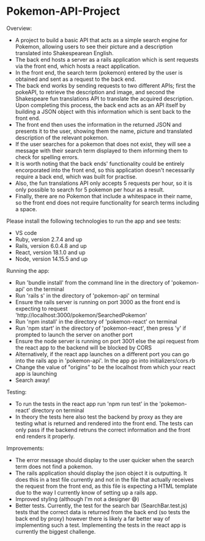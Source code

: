 # Pokemon-API-Project

Overview:
 -  A project to build a basic API that acts as a simple search engine for Pokemon, allowing users to see their picture and a description translated into
    Shakespearean English.
 -  The back end hosts a server as a rails application which is sent requests via the front end, which hosts a react application.
 -  In the front end, the search term (pokemon) entered by the user is obtained and sent as a request to the back end.
 -  The back end works by sending requests to two different APIs; first the pokeAPI, to retrieve the description and image, and second the 
    Shakespeare fun translations API to translate the acquired description. Upon completing this process, the back end acts as an API itself by building
    a JSON object with this information which is sent back to the front end.
 -  The front end then uses the information in the returned JSON and presents it to the user, showing them the name, picture and translated description of
    the relevant pokemon.
 -  If the user searches for a pokemon that does not exist, they will see a message with their search term displayed to them informing them to check for spelling errors.
 -  It is worth noting that the back ends' functionality could be entirely encorporated into the front end, so this application doesn't necessarily require a back end, 
    which was built for practise.
 -  Also, the fun translations API only accepts 5 requests per hour, so it is only possible to search for 5 pokemon per hour as a result.
 -  Finally, there are no Pokemon that include a whitespace in their name, so the front end does not require functionality for search terms including a space. 


Please install the following technologies to run the app and see tests:
  -  VS code
  -  Ruby, version 2.7.4 and up
  -  Rails, version 6.0.4.8 and up
  -  React, version 18.1.0 and up
  -  Node, version 14.15.5 and up


Running the app:
  -  Run 'bundle install' from the command line in the directory of 'pokemon-api' on the terminal
  -  Run 'rails s' in the directory of 'pokemon-api' on terminal
  -  Ensure the rails server is running on port 3000 as the front end is expecting to request 'http://localhost:3000/pokemon/SearchedPokemon'
  -  Run 'npm install' in the directory of 'pokemon-react' on terminal
  -  Run 'npm start' in the directory of 'pokemon-react', then press 'y' if prompted to launch the server on another port
  -  Ensure the node server is running on port 3001 else the api request from the react app to the backend will be blocked by CORS
  -  Alternatively, if the react app launches on a different port you can go into the rails app in 'pokemon-api'. In the app go into initializers/cors.rb
  -  Change the value of "origins" to be the localhost from which your react app is launching
  -  Search away!


Testing:
 - To run the tests in the react app run 'npm run test' in the 'pokemon-react' directory on terminal
 - In theory the tests here also test the backend by proxy as they are testing what is returned and rendered into the front end. The tests can only pass if    the backend retruns the correct information and the front end renders it properly.


Improvements:
  - The error message should display to the user quicker when the search term does not find a pokemon.
  - The rails application should display the json object it is outputting. It does this in a test file currently and not in the file that actually
    receives the request from the front end, as this file is expecting a HTML template due to the way I currently know of setting up a rails app.
  - Improved styling (although I'm not a designer 😅)
  - Better tests. Currently, the test for the search bar (SearchBar.test.js) tests that the correct data is returned from the back end (so tests the back       end by proxy) however there is
    likely a far better way of implementing such a test. Implementing the tests in the react app is currently the biggest challenge.

